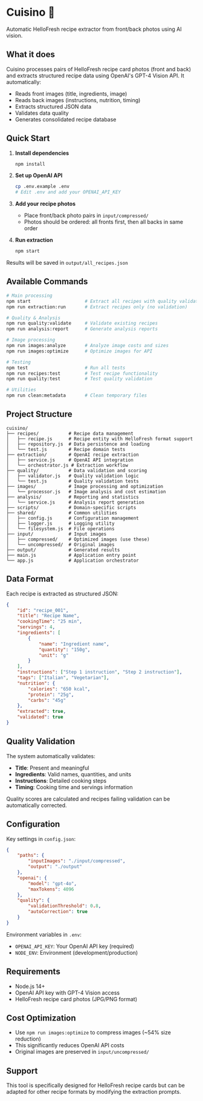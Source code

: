 # Cuisino 🍳

Automatic HelloFresh recipe extractor from front/back photos using AI vision.

## What it does

Cuisino processes pairs of HelloFresh recipe card photos (front and back) and extracts structured recipe data using OpenAI's GPT-4 Vision API. It automatically:

- Reads front images (title, ingredients, image)
- Reads back images (instructions, nutrition, timing)
- Extracts structured JSON data
- Validates data quality
- Generates consolidated recipe database

## Quick Start

1. **Install dependencies**

    ```bash
    npm install
    ```

2. **Set up OpenAI API**

    ```bash
    cp .env.example .env
    # Edit .env and add your OPENAI_API_KEY
    ```

3. **Add your recipe photos**

    - Place front/back photo pairs in `input/compressed/`
    - Photos should be ordered: all fronts first, then all backs in same order

4. **Run extraction**
    ```bash
    npm start
    ```

Results will be saved in `output/all_recipes.json`

## Available Commands

```bash
# Main processing
npm start                    # Extract all recipes with quality validation
npm run extraction:run       # Extract recipes only (no validation)

# Quality & Analysis
npm run quality:validate     # Validate existing recipes
npm run analysis:report      # Generate analysis reports

# Image processing
npm run images:analyze       # Analyze image costs and sizes
npm run images:optimize      # Optimize images for API

# Testing
npm test                     # Run all tests
npm run recipes:test         # Test recipe functionality
npm run quality:test         # Test quality validation

# Utilities
npm run clean:metadata       # Clean temporary files
```

## Project Structure

```
cuisino/
├── recipes/           # Recipe data management
│   ├── recipe.js      # Recipe entity with HelloFresh format support
│   ├── repository.js  # Data persistence and loading
│   └── test.js        # Recipe domain tests
├── extraction/        # OpenAI recipe extraction
│   ├── service.js     # OpenAI API integration
│   └── orchestrator.js # Extraction workflow
├── quality/           # Data validation and scoring
│   ├── validator.js   # Quality validation logic
│   └── test.js        # Quality validation tests
├── images/            # Image processing and optimization
│   └── processor.js   # Image analysis and cost estimation
├── analysis/          # Reporting and statistics
│   └── service.js     # Analysis report generation
├── scripts/           # Domain-specific scripts
├── shared/            # Common utilities
│   ├── config.js      # Configuration management
│   ├── logger.js      # Logging utility
│   └── filesystem.js  # File operations
├── input/             # Input images
│   ├── compressed/    # Optimized images (use these)
│   └── uncompressed/  # Original images
├── output/            # Generated results
├── main.js            # Application entry point
└── app.js             # Application orchestrator
```

## Data Format

Each recipe is extracted as structured JSON:

```json
{
    "id": "recipe_001",
    "title": "Recipe Name",
    "cookingTime": "25 min",
    "servings": 4,
    "ingredients": [
        {
            "name": "Ingredient name",
            "quantity": "150g",
            "unit": "g"
        }
    ],
    "instructions": ["Step 1 instruction", "Step 2 instruction"],
    "tags": ["Italian", "Vegetarian"],
    "nutrition": {
        "calories": "650 kcal",
        "protein": "25g",
        "carbs": "45g"
    },
    "extracted": true,
    "validated": true
}
```

## Quality Validation

The system automatically validates:

- **Title**: Present and meaningful
- **Ingredients**: Valid names, quantities, and units
- **Instructions**: Detailed cooking steps
- **Timing**: Cooking time and servings information

Quality scores are calculated and recipes failing validation can be automatically corrected.

## Configuration

Key settings in `config.json`:

```json
{
    "paths": {
        "inputImages": "./input/compressed",
        "output": "./output"
    },
    "openai": {
        "model": "gpt-4o",
        "maxTokens": 4096
    },
    "quality": {
        "validationThreshold": 0.8,
        "autoCorrection": true
    }
}
```

Environment variables in `.env`:

- `OPENAI_API_KEY`: Your OpenAI API key (required)
- `NODE_ENV`: Environment (development/production)

## Requirements

- Node.js 14+
- OpenAI API key with GPT-4 Vision access
- HelloFresh recipe card photos (JPG/PNG format)

## Cost Optimization

- Use `npm run images:optimize` to compress images (~54% size reduction)
- This significantly reduces OpenAI API costs
- Original images are preserved in `input/uncompressed/`

## Support

This tool is specifically designed for HelloFresh recipe cards but can be adapted for other recipe formats by modifying the extraction prompts.
